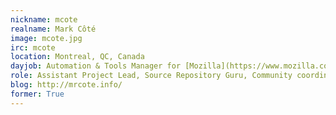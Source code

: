 ```yaml
---
nickname: mcote
realname: Mark Côté
image: mcote.jpg
irc: mcote
location: Montreal, QC, Canada
dayjob: Automation & Tools Manager for [Mozilla](https://www.mozilla.com)
role: Assistant Project Lead, Source Repository Guru, Community coordinator
blog: http://mrcote.info/
former: True
---
```



